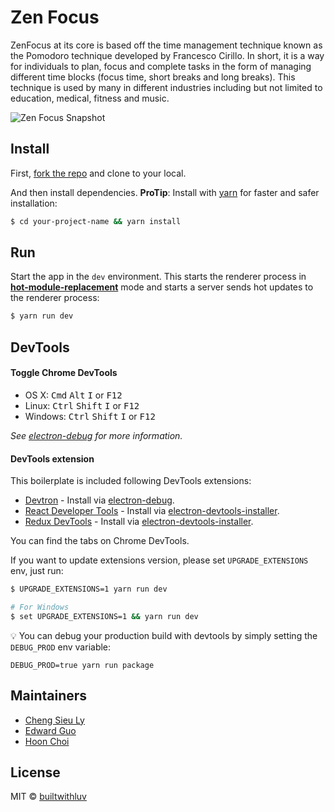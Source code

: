 # Zen Focus

ZenFocus at its core is based off the time management technique known as the Pomodoro technique developed by Francesco Cirillo.  In short, it is a way for individuals to plan, focus and complete tasks in the form of managing different time blocks (focus time, short breaks and long breaks). This technique is used by many in different industries including but not limited to education, medical, fitness and music.

![Zen Focus Snapshot](https://res.cloudinary.com/lc8bqflyz/image/upload/v1498436333/ZenFocus/demo.png)

## Install

First, [fork the repo](https://github.com/builtwithluv/ZenFocus) and clone to your local.

And then install dependencies.
**ProTip**: Install with [yarn](https://github.com/yarnpkg/yarn) for faster and safer installation:

```bash
$ cd your-project-name && yarn install
```

## Run

Start the app in the `dev` environment. This starts the renderer process in [**hot-module-replacement**](https://webpack.js.org/guides/hmr-react/) mode and starts a server sends hot updates to the renderer process:

```bash
$ yarn run dev
```

## DevTools

#### Toggle Chrome DevTools

- OS X: <kbd>Cmd</kbd> <kbd>Alt</kbd> <kbd>I</kbd> or <kbd>F12</kbd>
- Linux: <kbd>Ctrl</kbd> <kbd>Shift</kbd> <kbd>I</kbd> or <kbd>F12</kbd>
- Windows: <kbd>Ctrl</kbd> <kbd>Shift</kbd> <kbd>I</kbd> or <kbd>F12</kbd>

*See [electron-debug](https://github.com/sindresorhus/electron-debug) for more information.*

#### DevTools extension

This boilerplate is included following DevTools extensions:

* [Devtron](https://github.com/electron/devtron) - Install via [electron-debug](https://github.com/sindresorhus/electron-debug).
* [React Developer Tools](https://github.com/facebook/react-devtools) - Install via [electron-devtools-installer](https://github.com/GPMDP/electron-devtools-installer).
* [Redux DevTools](https://github.com/zalmoxisus/redux-devtools-extension) - Install via [electron-devtools-installer](https://github.com/GPMDP/electron-devtools-installer).

You can find the tabs on Chrome DevTools.

If you want to update extensions version, please set `UPGRADE_EXTENSIONS` env, just run:

```bash
$ UPGRADE_EXTENSIONS=1 yarn run dev

# For Windows
$ set UPGRADE_EXTENSIONS=1 && yarn run dev
```

:bulb: You can debug your production build with devtools by simply setting the `DEBUG_PROD` env variable:
```
DEBUG_PROD=true yarn run package
```

## Maintainers

- [Cheng Sieu Ly](https://github.com/chengsieuly)
- [Edward Guo](https://github.com/ehguo)
- [Hoon Choi](https://github.com/hoonchoi)

## License
MIT © [builtwithluv](https://github.com/builtwithluv)

